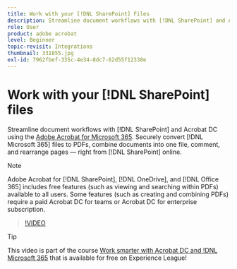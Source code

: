 ```yaml
---
title: Work with your [!DNL SharePoint] Files
description: Streamline document workflows with [!DNL SharePoint] and Acrobat DC using the Adobe Acrobat for [!DNL Microsoft 365]
role: User
product: adobe acrobat
level: Beginner
topic-revisit: Integrations
thumbnail: 331855.jpg
exl-id: 7962fbef-335c-4e34-8dc7-62d55f12338e
---
```

# Work with your [!DNL SharePoint] files

Streamline document workflows with [!DNL SharePoint] and Acrobat DC using the [Adobe Acrobat for Microsoft 365](https://appsource.microsoft.com/en-us/product/web-apps/adobeinc.adobe-document-cloud-pdf?tab=Overview). Securely convert [!DNL Microsoft 365] files to PDFs, combine documents into one file, comment, and rearrange pages — right from [!DNL SharePoint] online.

>[!NOTE]
>
>Adobe Acrobat for [!DNL SharePoint], [!DNL OneDrive], and [!DNL Office 365] includes free features (such as viewing and searching within PDFs) available to all users. Some features (such as creating and combining PDFs) require a paid Acrobat DC for teams or Acrobat DC for enterprise subscription.

>[!VIDEO](https://video.tv.adobe.com/v/331855?hidetitle=true)

>[!TIP]
>
>This video is part of the course [Work smarter with Acrobat DC and !DNL Microsoft 365](https://experienceleague.adobe.com/?recommended=Acrobat-U-1-2021.microsoft365) that is available for free on Experience League!
